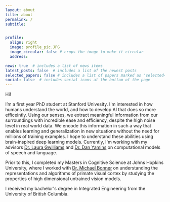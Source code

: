 ```yaml
---
layout: about
title: about
permalink: /
subtitle: 


profile:
  align: right
  image: profile_pic.JPG
  image_circular: false # crops the image to make it circular
  address: 

news: true  # includes a list of news items
latest_posts: false  # includes a list of the newest posts
selected_papers: false # includes a list of papers marked as "selected={true}"
social: false  # includes social icons at the bottom of the page
---
```



Hi!

I’m a first year PhD student at Stanford Univesity. I'm interested in how humans understand the world, and how to develop AI that does so more efficeintly. Using our senses, we extract meaningful information from our surroundings with incredible ease and efficiency, despite the high noise level in real world data. We encode this information in such a way that enables learning and generalization in new situations without the need for millions of training examples. I hope to understand these abilities using brain-inspired deep learning models. Currently, I'm working with my advisors <a href="https://lauragwilliams.github.io/">Dr. Laura Gwilliams</a> and <a href="https://stanford.edu/~yamins/">Dr. Dan Yamins</a> on computational models of speech and language. 

Prior to this, I completed my Masters in Cognitive Science at Johns Hopkins University, where I worked with <a href="https://cogsci.jhu.edu/directory/michael-bonner/">Dr. Michael Bonner</a> on understanding the representations and algorithms of primate visual cortex by studying the properties of high dimensional untrained vision models. 

I received my bachelor's degree in Integrated Engineering from the University of British Columbia.







